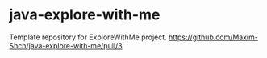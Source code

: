 # java-explore-with-me
Template repository for ExploreWithMe project.
https://github.com/Maxim-Shch/java-explore-with-me/pull/3